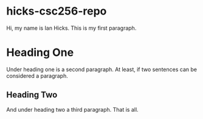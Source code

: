 # hicks-csc256-repo
Hi, my name is Ian Hicks. This is my first paragraph.
# Heading One
Under heading one is a second paragraph. At least, if two sentences can be considered a paragraph.
## Heading Two
And under heading two a third paragraph. That is all.
